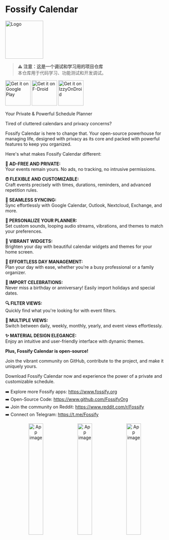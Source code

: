 # Fossify Calendar
<img alt="Logo" src="graphics/icon.webp" width="120" />

> **⚠️ 注意：这是一个调试和学习用的项目仓库**  
> 本仓库用于代码学习、功能测试和开发调试。

<a href='https://play.google.com/store/apps/details?id=org.fossify.calendar'><img alt='Get it on Google Play' src='https://play.google.com/intl/en_us/badges/static/images/badges/en_badge_web_generic.png' height=80/></a> <a href="https://f-droid.org/packages/org.fossify.calendar/"><img src="https://fdroid.gitlab.io/artwork/badge/get-it-on-en.svg" alt="Get it on F-Droid" height=80/></a> <a href="https://apt.izzysoft.de/fdroid/index/apk/org.fossify.calendar"><img src="https://gitlab.com/IzzyOnDroid/repo/-/raw/master/assets/IzzyOnDroid.png" alt="Get it on IzzyOnDroid" height=80/></a>

Your Private & Powerful Schedule Planner

Tired of cluttered calendars and privacy concerns?

Fossify Calendar is here to change that. Your open-source powerhouse for managing life, designed with privacy as its core and packed with powerful features to keep you organized.

Here's what makes Fossify Calendar different:

**🚫 AD-FREE AND PRIVATE:**  
Your events remain yours. No ads, no tracking, no intrusive permissions.

**⏰ FLEXIBLE AND CUSTOMIZABLE:**  
Craft events precisely with times, durations, reminders, and advanced repetition rules.

**🔄 SEAMLESS SYNCING:**  
Sync effortlessly with Google Calendar, Outlook, Nextcloud, Exchange, and more.

**🎨 PERSONALIZE YOUR PLANNER:**  
Set custom sounds, looping audio streams, vibrations, and themes to match your preferences.

**🌈 VIBRANT WIDGETS:**  
Brighten your day with beautiful calendar widgets and themes for your home screen.

**📅 EFFORTLESS DAY MANAGEMENT:**  
Plan your day with ease, whether you're a busy professional or a family organizer.

**🎉 IMPORT CELEBRATIONS:**  
Never miss a birthday or anniversary! Easily import holidays and special dates.

**🔍 FILTER VIEWS:**  
Quickly find what you're looking for with event filters.

**📆 MULTIPLE VIEWS:**  
Switch between daily, weekly, monthly, yearly, and event views effortlessly.

**✨ MATERIAL DESIGN ELEGANCE:**  
Enjoy an intuitive and user-friendly interface with dynamic themes.

**Plus, Fossify Calendar is open-source!**

Join the vibrant community on GitHub, contribute to the project, and make it uniquely yours.

Download Fossify Calendar now and experience the power of a private and customizable schedule.

➡️ Explore more Fossify apps: https://www.fossify.org<br>
➡️ Open-Source Code: https://www.github.com/FossifyOrg<br>
➡️ Join the community on Reddit: https://www.reddit.com/r/Fossify<br>
➡️ Connect on Telegram: https://t.me/Fossify

<div align="center">
<img alt="App image" src="fastlane/metadata/android/en-US/images/phoneScreenshots/1_en-US.png" width="30%">
<img alt="App image" src="fastlane/metadata/android/en-US/images/phoneScreenshots/2_en-US.png" width="30%">
<img alt="App image" src="fastlane/metadata/android/en-US/images/phoneScreenshots/4_en-US.png" width="30%">
</div>

